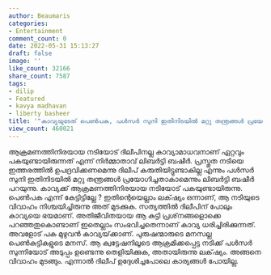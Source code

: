```yaml
---
author: Beaumaris
categories:
- Entertainment
comment_count: 0
date: 2022-05-31 15:13:27
draft: false
image: ''
like_count: 32166
share_count: 7587
tags:
- dilip
- Featured
- kavya madhavan
- liberty basheer
title: '"കാവ്യയുടേത് പെൺപക, പൾസർ സുനി ഇതിനിടയിൽ മറ്റു തന്ത്രങ്ങൾ പ്രയോഗിച്ചതാകാം '''''
view_count: 460021
---
```


ആക്രമണത്തിനിരയായ നടിയോട് ദിലീപിനല്ല കാവ്യാമാധവനാണ് ഏറ്റവും പകയുണ്ടായിരുന്നത് എന്ന് നിർമ്മാതാവ് ലിബർട്ടി ബഷീർ. പ്രസ്തുത നടിയെ ഇത്തരത്തിൽ ഉപദ്രവിക്കണമെന്നു ദിലീപ് കരുതിയിട്ടുണ്ടാകില്ല എന്നും പൾസർ സുനി ഇതിനിടയിൽ മറ്റു തന്ത്രങ്ങൾ പ്രയോഗിച്ചതാകാമെന്നും ലിബർട്ടി ബഷീർ പറയുന്നു. കാവ്യക്ക് ആക്രമണത്തിനിരയായ നടിയോട് പകയുണ്ടായിരുന്നു. &nbsp; പെൺപക എന്ന് കേട്ടിട്ടില്ലേ ? ഇതിന്റെയെല്ലാം ലക്‌ഷ്യം ഒന്നാണ്, ആ നടിയുടെ വിവാഹം നിശ്ചയിച്ചിരുന്നു അത് മുടക്കുക. സത്യത്തിൽ ദിലീപിന് പോലും കാവ്യയെ ഭയമാണ്. അതിജീവിതയായ ആ കുട്ടി പ്രശ്‌നങ്ങളൊക്കെ പറഞ്ഞതുകൊണ്ടാണ് ഇതെല്ലാം സംഭവിച്ചതെന്നാണ് കാവ്യ ധരിച്ചിരിക്കുന്നത്. അവളോട് പക മുഴുവൻ കാവ്യയ്‌ക്കാണ്. പുരുഷന്മാരുടെ മനസല്ല പെൺകുട്ടികളുടെ മനസ്. ആ ക്വട്ടേഷനിലൂടെ ആക്രമിക്കപ്പെട്ട നടിക്ക് പൾസർ സുന്നിയോട് അടുപ്പം ഉണ്ടെന്നു തെളിയിക്കുക, അതായിരുന്നു ലക്‌ഷ്യം. അങ്ങനെ വിവാഹം മുടങ്ങും. എന്നാൽ ദിലീപ് ഉദ്ദേശിച്ചപോലെ കാര്യങ്ങൾ പോയില്ല.